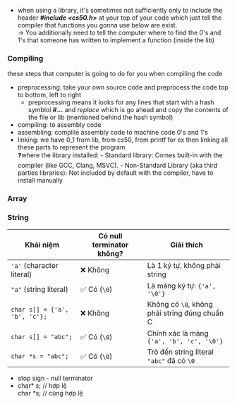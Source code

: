 - when using a library, it's sometimes not sufficiently only to include the header ***#include <cs50.h>*** at your top of your code which just tell the compiler that functions you gonna use below are exist. <br>
  → You additionally need to tell the computer where to find the 0's and 1's that someone has written to implement a function (inside the lib)


### Compiling

these steps that computer is going to do for you when compiling the code 
- preprocessing: take your own source code and preprocess the code top to bottom, left to right
  - preprocessing means it looks for any lines that start with a hash symblol **#...** and _replace_ which is go ahead and copy the contents of the file or lib (mentioned behind the hash symbol)
- compiling: to assembly code 
- assembling: complile assembly code to machine code 0's and 1's
- linking: we have 0_1 from lib, from cs50, from printf for ex then linking all these parts to represent the program <br>
    ❓where the library installed: 
      - Standard library: Comes built-in with the compiler (like GCC, Clang, MSVC).
      - Non-Standard Library (aka third parties libraries): Not included by default with the compiler, have to install manually


### Array


### String

| **Khái niệm**                 | **Có null terminator không?** | **Giải thích**                                |
| ----------------------------- | ----------------------------- | --------------------------------------------- |
| `'a'` (character literal)     | ❌ Không                       | Là 1 ký tự, không phải string                 |
| `"a"` (string literal)        | ✅ Có (`\0`)                   | Là mảng ký tự: `{'a', '\0'}`                  |
| `char s[] = {'a', 'b', 'c'};` | ❌ Không                       | Không có `\0`, không phải string đúng chuẩn C |
| `char s[] = "abc";`           | ✅ Có (`\0`)                   | Chính xác là mảng `{'a', 'b', 'c', '\0'}`     |
| `char *s = "abc";`            | ✅ Có (`\0`)                   | Trỏ đến string literal `"abc"` đã có `\0`     |

- stop sign - null terminator <br>
- char* s;  // hợp lệ <br>
  char *s;  // cũng hợp lệ 

